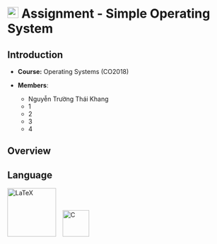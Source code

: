
# <img src="https://upload.wikimedia.org/wikipedia/commons/f/f0/HCMCUT.svg" alt="HCMUT" width="25" /> Assignment - Simple Operating System

## Introduction
- **Course:** Operating Systems (CO2018)

- **Members**:
  
  -  Nguyễn Trường Thái Khang
  -  1
  -  2
  -  3
  -  4

## Overview

## Language
<img src="https://upload.wikimedia.org/wikipedia/commons/9/92/LaTeX_logo.svg" alt="LaTeX" width="110" /> &ensp; <img src="https://upload.wikimedia.org/wikipedia/commons/archive/3/35/20220802133510%21The_C_Programming_Language_logo.svg" alt="C" width="60" />
